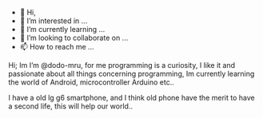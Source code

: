 - 👋 Hi, 
- 👀 I’m interested in ...
- 🌱 I’m currently learning ...
- 💞️ I’m looking to collaborate on ...
- 📫 How to reach me ...

Hi;
Im I’m @dodo-mru, for me programming is a curiosity, I like it and passionate about all things concerning programming,
Im currently learning the world of Android, microcontroller Arduino etc..

I have a old lg g6 smartphone, and I think old phone have the merit to have a second life, this will help our world..


